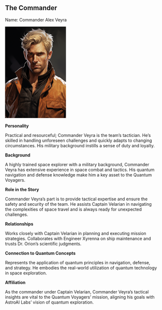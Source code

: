 ## The Commander
Name: Commander Alex Veyra

<img src="../../images/characters/commander_alex_veyra.png" width="200" alt="Commander Alex Veyra">

**Personality** 

Practical and resourceful; Commander Veyra is the team’s tactician. He’s skilled in handling unforeseen challenges and quickly adapts to changing circumstances. His military background instills a sense of duty and loyalty.
  
**Background** 

A highly trained space explorer with a military background, Commander Veyra has extensive experience in space combat and tactics. His quantum navigation and defense knowledge make him a key asset to the Quantum Voyagers.
  
**Role in the Story** 

Commander Veyra’s part is to provide tactical expertise and ensure the safety and security of the team. He assists Captain Velarian in navigating the complexities of space travel and is always ready for unexpected challenges.
  
**Relationships** 

Works closely with Captain Velarian in planning and executing mission strategies. Collaborates with Engineer Xyrenna on ship maintenance and trusts Dr. Orion’s scientific judgments.
  
**Connection to Quantum Concepts** 

Represents the application of quantum principles in navigation, defense, and strategy. He embodies the real-world utilization of quantum technology in space exploration.
  
**Affiliation** 

As the commander under Captain Velarian, Commander Veyra’s tactical insights are vital to the Quantum Voyagers’ mission, aligning his goals with AstroAI Labs’ vision of quantum exploration.
